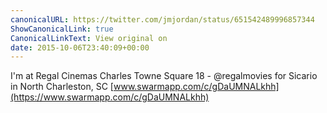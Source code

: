 ```yaml
---
canonicalURL: https://twitter.com/jmjordan/status/651542489996857344
ShowCanonicalLink: true
CanonicalLinkText: View original on
date: 2015-10-06T23:40:09+00:00
---
```

I'm at Regal Cinemas Charles Towne Square 18 - @regalmovies for Sicario in North Charleston, SC [www.swarmapp.com/c/gDaUMNALkhh](https://www.swarmapp.com/c/gDaUMNALkhh)